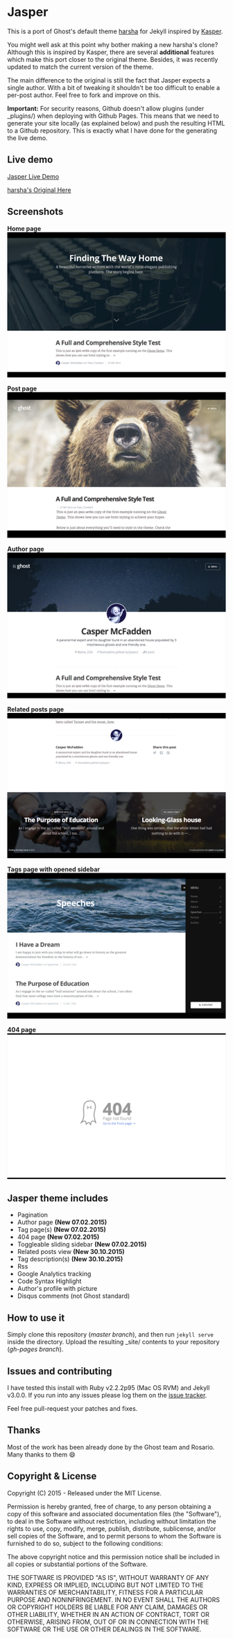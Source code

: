 # Jasper

This is a port of Ghost's default theme [harsha](https://github.com/tryghost/harsha) for Jekyll inspired by [Kasper](https://github.com/rosario/kasper). 

You might well ask at this point why bother making a new harsha's clone? 
Although this is inspired by Kasper, there are several **additional** features which make this port closer 
to the original theme. Besides, it was recently updated to match the current version of the theme.

The main difference to the original is still the fact that Jasper expects a single author. With a 
bit of tweaking it shouldn't be too difficult to enable a per-post author. Feel free to fork and improve on this.

**Important:**  For security reasons, Github doesn't allow plugins (under _plugins/) when deploying with Github Pages. This means 
that we need to generate your site locally (as explained below) and push the resulting HTML to a Github repository. 
This is exactly what I have done for the generating the live demo.

## Live demo

[Jasper Live Demo](https://biomadeira.github.io/jasper)

[harsha's Original Here](https://demo.ghost.io)


## Screenshots

**Home page**
![home page](https://raw.githubusercontent.com/biomadeira/jasper/master/assets/images/jasper_screen1.png)

**Post page**
![post page](https://raw.githubusercontent.com/biomadeira/jasper/master/assets/images/jasper_screen2.png)

**Author page**
![author page](https://raw.githubusercontent.com/biomadeira/jasper/master/assets/images/jasper_screen3.png)

**Related posts page**
![tag page](https://raw.githubusercontent.com/biomadeira/jasper/master/assets/images/jasper_screen4.png)

**Tags page with opened sidebar**
![sidebar page](https://raw.githubusercontent.com/biomadeira/jasper/master/assets/images/jasper_screen5.png)

**404 page**
![related page](https://raw.githubusercontent.com/biomadeira/jasper/master/assets/images/jasper_screen6.png)

## Jasper theme includes

* Pagination
* Author page **(New 07.02.2015)**
* Tag page(s) **(New 07.02.2015)**
* 404 page **(New 07.02.2015)**
* Toggleable sliding sidebar **(New 07.02.2015)**
* Related posts view **(New 30.10.2015)**
* Tag description(s) **(New 30.10.2015)**
* Rss
* Google Analytics tracking
* Code Syntax Highlight
* Author's profile with picture
* Disqus comments (not Ghost standard)

## How to use it

Simply clone this repository (*master branch*), and then run `jekyll serve` inside the directory. Upload the resulting 
_site/ contents to your repository (*gh-pages branch*).

## Issues and contributing 

I have tested this install with Ruby v2.2.2p95 (Mac OS RVM) and Jekyll v3.0.0. If you run into any issues please log them on the [issue tracker](https://github.com/biomadeira/jasper/issues).

Feel free pull-request your patches and fixes.

## Thanks 

Most of the work has been already done by the Ghost team and Rosario. Many thanks to them :smile:


## Copyright & License

Copyright (C) 2015 - Released under the MIT License.

Permission is hereby granted, free of charge, to any person obtaining a copy of this software and associated documentation files (the "Software"), to deal in the Software without restriction, including without limitation the rights to use, copy, modify, merge, publish, distribute, sublicense, and/or sell copies of the Software, and to permit persons to whom the Software is furnished to do so, subject to the following conditions:

The above copyright notice and this permission notice shall be included in all copies or substantial portions of the Software.

THE SOFTWARE IS PROVIDED "AS IS", WITHOUT WARRANTY OF ANY KIND, EXPRESS OR IMPLIED, INCLUDING BUT NOT LIMITED TO THE WARRANTIES OF MERCHANTABILITY, FITNESS FOR A PARTICULAR PURPOSE AND
NONINFRINGEMENT. IN NO EVENT SHALL THE AUTHORS OR COPYRIGHT HOLDERS BE LIABLE FOR ANY CLAIM, DAMAGES OR OTHER LIABILITY, WHETHER IN AN ACTION OF CONTRACT, TORT OR OTHERWISE, ARISING FROM, OUT OF OR IN CONNECTION WITH THE SOFTWARE OR THE USE OR OTHER DEALINGS IN THE SOFTWARE.
